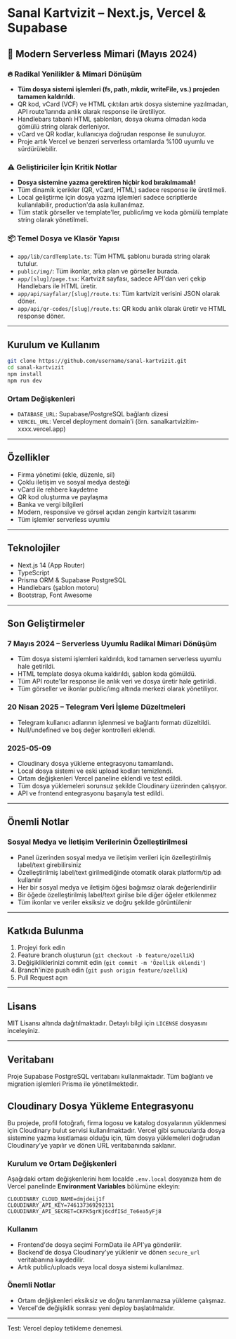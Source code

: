 # Sanal Kartvizit – Next.js, Vercel & Supabase

## 🚀 Modern Serverless Mimari (Mayıs 2024)

### 🔥 Radikal Yenilikler & Mimari Dönüşüm
- **Tüm dosya sistemi işlemleri (fs, path, mkdir, writeFile, vs.) projeden tamamen kaldırıldı.**
- QR kod, vCard (VCF) ve HTML çıktıları artık dosya sistemine yazılmadan, API route'larında anlık olarak response ile üretiliyor.
- Handlebars tabanlı HTML şablonları, dosya okuma olmadan koda gömülü string olarak derleniyor.
- vCard ve QR kodlar, kullanıcıya doğrudan response ile sunuluyor.
- Proje artık Vercel ve benzeri serverless ortamlarda %100 uyumlu ve sürdürülebilir.

### ⚠️ Geliştiriciler İçin Kritik Notlar
- **Dosya sistemine yazma gerektiren hiçbir kod bırakılmamalı!**
- Tüm dinamik içerikler (QR, vCard, HTML) sadece response ile üretilmeli.
- Local geliştirme için dosya yazma işlemleri sadece scriptlerde kullanılabilir, production'da asla kullanılmaz.
- Tüm statik görseller ve template'ler, public/img ve koda gömülü template string olarak yönetilmeli.

### 📦 Temel Dosya ve Klasör Yapısı
- `app/lib/cardTemplate.ts`: Tüm HTML şablonu burada string olarak tutulur.
- `public/img/`: Tüm ikonlar, arka plan ve görseller burada.
- `app/[slug]/page.tsx`: Kartvizit sayfası, sadece API'dan veri çekip Handlebars ile HTML üretir.
- `app/api/sayfalar/[slug]/route.ts`: Tüm kartvizit verisini JSON olarak döner.
- `app/api/qr-codes/[slug]/route.ts`: QR kodu anlık olarak üretir ve HTML response döner.

---

## Kurulum ve Kullanım

```bash
git clone https://github.com/username/sanal-kartvizit.git
cd sanal-kartvizit
npm install
npm run dev
```

### Ortam Değişkenleri
- `DATABASE_URL`: Supabase/PostgreSQL bağlantı dizesi
- `VERCEL_URL`: Vercel deployment domain'i (örn. sanalkartvizitim-xxxx.vercel.app)

---

## Özellikler

- Firma yönetimi (ekle, düzenle, sil)
- Çoklu iletişim ve sosyal medya desteği
- vCard ile rehbere kaydetme
- QR kod oluşturma ve paylaşma
- Banka ve vergi bilgileri
- Modern, responsive ve görsel açıdan zengin kartvizit tasarımı
- Tüm işlemler serverless uyumlu

---

## Teknolojiler

- Next.js 14 (App Router)
- TypeScript
- Prisma ORM & Supabase PostgreSQL
- Handlebars (şablon motoru)
- Bootstrap, Font Awesome

---

## Son Geliştirmeler

### 7 Mayıs 2024 – Serverless Uyumlu Radikal Mimari Dönüşüm
- Tüm dosya sistemi işlemleri kaldırıldı, kod tamamen serverless uyumlu hale getirildi.
- HTML template dosya okuma kaldırıldı, şablon koda gömüldü.
- Tüm API route'lar response ile anlık veri ve dosya üretir hale getirildi.
- Tüm görseller ve ikonlar public/img altında merkezi olarak yönetiliyor.

### 20 Nisan 2025 – Telegram Veri İşleme Düzeltmeleri
- Telegram kullanıcı adlarının işlenmesi ve bağlantı formatı düzeltildi.
- Null/undefined ve boş değer kontrolleri eklendi.

### 2025-05-09
- Cloudinary dosya yükleme entegrasyonu tamamlandı.
- Local dosya sistemi ve eski upload kodları temizlendi.
- Ortam değişkenleri Vercel paneline eklendi ve test edildi.
- Tüm dosya yüklemeleri sorunsuz şekilde Cloudinary üzerinden çalışıyor.
- API ve frontend entegrasyonu başarıyla test edildi.

---

## Önemli Notlar

### Sosyal Medya ve İletişim Verilerinin Özelleştirilmesi
- Panel üzerinden sosyal medya ve iletişim verileri için özelleştirilmiş label/text girebilirsiniz
- Özelleştirilmiş label/text girilmediğinde otomatik olarak platform/tip adı kullanılır
- Her bir sosyal medya ve iletişim öğesi bağımsız olarak değerlendirilir
- Bir öğede özelleştirilmiş label/text girilse bile diğer öğeler etkilenmez
- Tüm ikonlar ve veriler eksiksiz ve doğru şekilde görüntülenir

---

## Katkıda Bulunma

1. Projeyi fork edin
2. Feature branch oluşturun (`git checkout -b feature/ozellik`)
3. Değişikliklerinizi commit edin (`git commit -m 'Özellik eklendi'`)
4. Branch'inize push edin (`git push origin feature/ozellik`)
5. Pull Request açın

---

## Lisans

MIT Lisansı altında dağıtılmaktadır. Detaylı bilgi için `LICENSE` dosyasını inceleyiniz.

---

## Veritabanı

Proje Supabase PostgreSQL veritabanı kullanmaktadır. Tüm bağlantı ve migration işlemleri Prisma ile yönetilmektedir.

## Cloudinary Dosya Yükleme Entegrasyonu

Bu projede, profil fotoğrafı, firma logosu ve katalog dosyalarının yüklenmesi için Cloudinary bulut servisi kullanılmaktadır. Vercel gibi sunucularda dosya sistemine yazma kısıtlaması olduğu için, tüm dosya yüklemeleri doğrudan Cloudinary'ye yapılır ve dönen URL veritabanında saklanır.

### Kurulum ve Ortam Değişkenleri
Aşağıdaki ortam değişkenlerini hem localde `.env.local` dosyanıza hem de Vercel panelinde **Environment Variables** bölümüne ekleyin:

```
CLOUDINARY_CLOUD_NAME=dmjdeij1f
CLOUDINARY_API_KEY=746137369292131
CLOUDINARY_API_SECRET=CKFK5grKj6cdfISd_Te6ea5yFj8
```

### Kullanım
- Frontend'de dosya seçimi FormData ile API'ya gönderilir.
- Backend'de dosya Cloudinary'ye yüklenir ve dönen `secure_url` veritabanına kaydedilir.
- Artık public/uploads veya local dosya sistemi kullanılmaz.

### Önemli Notlar
- Ortam değişkenleri eksiksiz ve doğru tanımlanmazsa yükleme çalışmaz.
- Vercel'de değişiklik sonrası yeni deploy başlatılmalıdır.

---
Test: Vercel deploy tetikleme denemesi.
